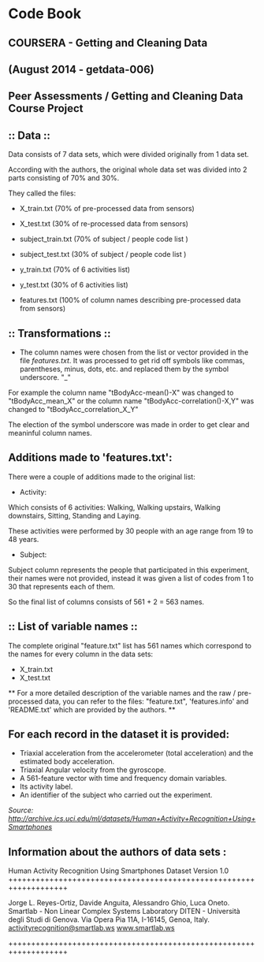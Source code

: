 Code Book
==========================

COURSERA - Getting and Cleaning Data
--------------
(August 2014 - getdata-006)  
--------------
Peer Assessments / Getting and Cleaning Data Course Project  
--------------



:: Data ::
--------------

Data consists of 7 data sets, which were divided originally from 1 data set.

According with the authors, the original whole data set was divided into 2 parts consisting of 70%  and 30%.

They called the files:

- X_train.txt  (70% of pre-processed data from sensors)
- X_test.txt   (30% of re-processed  data from sensors)

- subject_train.txt   (70% of subject / people code list )
- subject_test.txt    (30% of subject / people code list )

- y_train.txt      (70% of 6 activities list)
- y_test.txt       (30% of 6 activities list)

- features.txt    (100% of column names describing pre-processed data from sensors)



:: Transformations ::
--------------

- The column names were chosen from the list or vector provided in the file *features.txt*.  It was processed to get rid off symbols like commas, parentheses, minus, dots, etc.
and replaced them by the symbol underscore. "_"

For example the column name "tBodyAcc-mean()-X" was changed to "tBodyAcc_mean_X"  or the column name "tBodyAcc-correlation()-X,Y" was changed to "tBodyAcc_correlation_X_Y"

The election of the symbol underscore was made in order to get clear and meaninful column names.


Additions made to 'features.txt':
--------------
There were a couple of additions made to the original list:
- Activity:  

Which consists of 6 activities: Walking, Walking upstairs, Walking downstairs, Sitting, Standing and Laying.

These activities were performed by 30 people with an age range from 19 to 48 years. 

- Subject:

Subject column represents the people that participated in this experiment, their names were not provided, instead it was given a list of codes from 1 to 30 that
represents each of them.

So the final list of columns consists of 561 + 2 = 563 names.




:: List of variable names ::
--------------
The complete original "feature.txt" list has 561 names which correspond to the names for every column in the data sets: 

- X_train.txt
- X_test.txt

** For a more detailed description of the variable names and the raw / pre-processed data, you can refer to the files: "feature.txt", 'features.info' and 'README.txt' which are provided by the authors. **


For each record in the dataset it is provided: 
--------------

- Triaxial acceleration from the accelerometer (total acceleration) and the estimated body acceleration. 
- Triaxial Angular velocity from the gyroscope. 
- A 561-feature vector with time and frequency domain variables. 
- Its activity label. 
- An identifier of the subject who carried out the experiment.

*Source: http://archive.ics.uci.edu/ml/datasets/Human+Activity+Recognition+Using+Smartphones*


Information about the authors of data sets : 
--------------

Human Activity Recognition Using Smartphones Dataset
Version 1.0
+++++++++++++++++++++++++++++++++++++++++++++++++++++++++++++++++++

Jorge L. Reyes-Ortiz, Davide Anguita, Alessandro Ghio, Luca Oneto.
Smartlab - Non Linear Complex Systems Laboratory
DITEN - Università degli Studi di Genova.
Via Opera Pia 11A, I-16145, Genoa, Italy.
activityrecognition@smartlab.ws
www.smartlab.ws

+++++++++++++++++++++++++++++++++++++++++++++++++++++++++++++++++++
